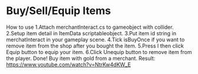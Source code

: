 # Buy/Sell/Equip Items
How to use
1.Attach merchantInteract.cs to gameobject with collider.
2.Setup item detail in ItemData scriptableobject.
3.Put item id string in merchatInteract in your gameplay scene.
4.Tick isBuyOnce if you want to remove item from the shop after you bought the item.
5.Press I then click Equip button to equip your item.
6.Click Unequip button to remove item from the player.
Done!
Buy item with gold from a merchant.
Result: https://www.youtube.com/watch?v=NtrKw4dKW_E
